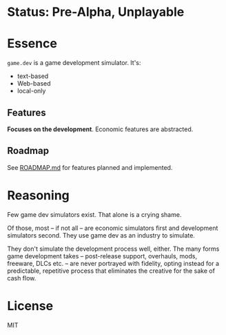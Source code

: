 # Status: Pre-Alpha, Unplayable

# Essence

`game.dev` is a game development simulator. It's:

* text-based
* Web-based
* local-only

## Features

**Focuses on the development**. Economic features are abstracted.

## Roadmap

See [ROADMAP.md](ROADMAP.md) for features planned and implemented.

# Reasoning

Few game dev simulators exist. That alone is a crying shame.

Of those, most – if not all – are economic simulators first and development simulators second. They use game dev as an industry to simulate.

They don't simulate the development process well, either. The many forms game development takes – post-release support, overhauls, mods, freeware, DLCs etc. ­– are never portrayed with fidelity, opting instead for a predictable, repetitive process that eliminates the creative for the sake of cash flow.

# License

MIT